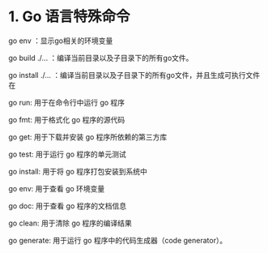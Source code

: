 # 1. Go 语言特殊命令

go env ：显示go相关的环境变量

go build ./... ：编译当前目录以及子目录下的所有go文件。

go install ./... ：编译当前目录以及子目录下的所有go文件，并且生成可执行文件在

go run: 用于在命令行中运行 go 程序

go fmt: 用于格式化 go 程序的源代码

go get: 用于下载并安装 go 程序所依赖的第三方库

go test: 用于运行 go 程序的单元测试

go install: 用于将 go 程序打包安装到系统中

go env: 用于查看 go 环境变量

go doc: 用于查看 go 程序的文档信息

go clean: 用于清除 go 程序的编译结果

go generate: 用于运行 go 程序中的代码生成器（code generator）。